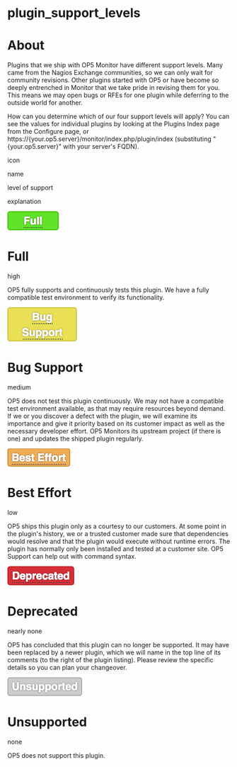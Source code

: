 # plugin\_support\_levels

# About

Plugins that we ship with OP5 Monitor have different support levels. Many came from the Nagios Exchange communities, so we can only wait for community revisions. Other plugins started with OP5 or have become so deeply entrenched in Monitor that we take pride in revising them for you. This means we may open bugs or RFEs for one plugin while deferring to the outside world for another.

How can you determine which of our four support levels will apply? You can see the values for individual plugins by looking at the Plugins Index page from the Configure page, or https://{your.op5.server}/monitor/index.php/plugin/index (substituting "{your.op5.server}" with your server's FQDN).

icon

name

level of support

explanation

![Full button, green background](attachments/16482417/23793066.png "Full button")

# Full

high

OP5 fully supports and continuously tests this plugin. We have a fully compatible test environment to verify its functionality.

![Bug Support button, canary yellow background](attachments/16482417/23793067.png "Bug Support button")

# Bug Support

medium

OP5 does not test this plugin continuously. We may not have a compatible test environment available, as that may require resources beyond demand. If we or you discover a defect with the plugin, we will examine its importance and give it priority based on its customer impact as well as the necessary developer effort. OP5 Monitors its upstream project (if there is one) and updates the shipped plugin regularly.

![Best Effort button, orange background](attachments/16482417/23793068.png "Best Effort button")

# Best Effort

low

OP5 ships this plugin only as a courtesy to our customers. At some point in the plugin's history, we or a trusted customer made sure that dependencies would resolve and that the plugin would execute without runtime errors. The plugin has normally only been installed and tested at a customer site. OP5 Support can help out with command syntax.

![Deprecated button, red background](attachments/16482417/23793069.png "Deprecated button")

# Deprecated

nearly none

OP5 has concluded that this plugin can no longer be supported. It may have been replaced by a newer plugin, which we will name in the top line of its comments (to the right of the plugin listing). Please review the specific details so you can plan your changeover.

![Unsupported button, medium gray background](attachments/16482417/23793070.png "Unsupported button")

# Unsupported

none

OP5 does not support this plugin.
